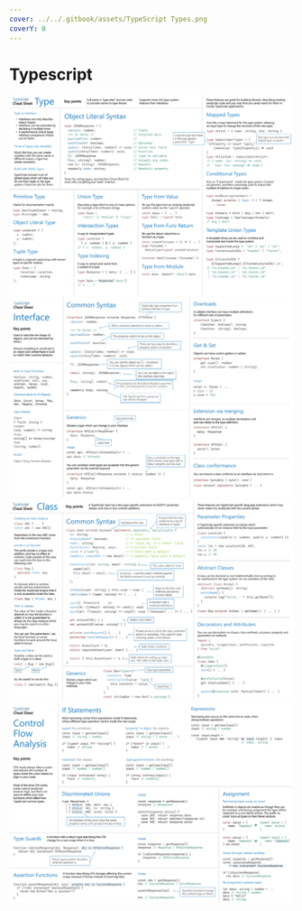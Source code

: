 ```yaml
---
cover: ../../.gitbook/assets/TypeScript Types.png
coverY: 0
---
```


# Typescript

![](<../../.gitbook/assets/TypeScript Types.png>) ![](<../../.gitbook/assets/TypeScript Interfaces.png>) ![](<../../.gitbook/assets/TypeScript Classes.png>) ![](<../../.gitbook/assets/TypeScript Control Flow Analysis.png>)
